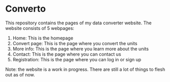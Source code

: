 # Converto
This repository contains the pages of my data converter website.
The website consists of 5 webpages:
1. Home: This is the homepage
2. Convert page: This is the page where you convert the units
3. More info: This is the page where you learn more about the units
4. Contact: This is the page where you can contact us
5. Registration: This is the page where you can log in or sign up

   
Note: the website is a work in progress. There are still a lot of things to flesh out as of now.
